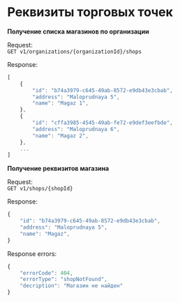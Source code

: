 Реквизиты торговых точек
========================

**Получение списка магазинов по организации**

Request:  
`GET v1/organizations/{organizationId}/shops`

Response:
```javascript
[
    {
        "id": "b74a3979-c645-49ab-8572-e9db43e3cbab",
        "address": "Maloprudnaya 5",
        "name": "Magaz 1",
    },
    {
        "id": "cffa3985-4545-49ab-fe72-e9def3eefbde",
        "address": "Maloprudnaya 6",
        "name": "Magaz 2",
    },
    ...
]
```

**Получение реквизитов магазина**

Request:  
`GET v1/shops/{shopId}`

Response:
```javascript
{
    "id": "b74a3979-c645-49ab-8572-e9db43e3cbab",
    "address": "Maloprudnaya 5",
    "name": "Magaz",
}
```

Response errors:
```javascript
{
    "errorCode": 404,
    "errorType": "shopNotFound",
    "decription": "Магазин не найден"
}
```
